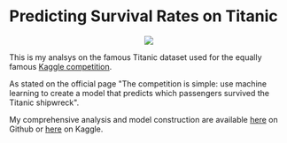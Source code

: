 # Predicting Survival Rates on Titanic

<p align="center">
  <img src="https://user-images.githubusercontent.com/69009356/154027268-41b026b1-b018-4d64-b4ee-ca8dda252b27.png" />
</p>

This is my analsys on the famous Titanic dataset used for the equally famous [Kaggle competition](https://www.kaggle.com/c/titanic).

As stated on the official page "The competition is simple: use machine learning to create a model that predicts which passengers survived the Titanic shipwreck".

My comprehensive analysis and model construction are available [here](https://github.com/Eudossodicnido/Predicting-Survival-Rates-on-Titanic/blob/main/Titanic_Python_Script.ipynb) on Github or [here](https://www.kaggle.com/eudossodicnido/titanic) on Kaggle. 
